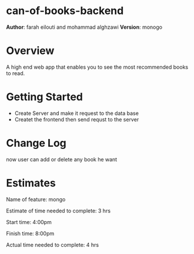 # can-of-books-backend

**Author**: farah eilouti and mohammad alghzawi
**Version**: monogo

# Overview
A high end web app that enables you to see the most recommended books to read.

# Getting Started

* Create Server and make it request to the data base
* Createt the frontend then send requst to the server

# Change Log
now user can add or delete any book he want

# Estimates
Name of feature: mongo

Estimate of time needed to complete: 3 hrs

Start time: 4:00pm

Finish time: 8:00pm

Actual time needed to complete: 4 hrs